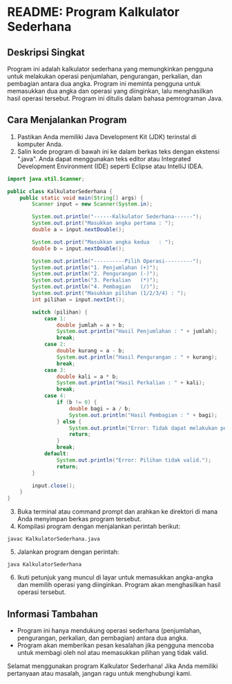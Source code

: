 # README: Program Kalkulator Sederhana

## Deskripsi Singkat
Program ini adalah kalkulator sederhana yang memungkinkan pengguna untuk melakukan operasi penjumlahan, pengurangan, perkalian, dan pembagian antara dua angka. Program ini meminta pengguna untuk memasukkan dua angka dan operasi yang diinginkan, lalu menghasilkan hasil operasi tersebut. Program ini ditulis dalam bahasa pemrograman Java.

## Cara Menjalankan Program
1. Pastikan Anda memiliki Java Development Kit (JDK) terinstal di komputer Anda.
2. Salin kode program di bawah ini ke dalam berkas teks dengan ekstensi ".java". Anda dapat menggunakan teks editor atau Integrated Development Environment (IDE) seperti Eclipse atau IntelliJ IDEA.

```java
import java.util.Scanner;

public class KalkulatorSederhana {
    public static void main(String[] args) {
        Scanner input = new Scanner(System.in);

        System.out.println("------Kalkulator Sederhana------");
        System.out.print("Masukkan angka pertama : ");
        double a = input.nextDouble();

        System.out.print("Masukkan angka kedua   : ");
        double b = input.nextDouble();

        System.out.println("----------Pilih Operasi---------");
        System.out.println("1. Penjumlahan (+)");
        System.out.println("2. Pengurangan (-)");
        System.out.println("3. Perkalian   (*)");
        System.out.println("4. Pembagian   (/)");
        System.out.print("Masukkan pilihan (1/2/3/4) : ");
        int pilihan = input.nextInt();

        switch (pilihan) {
            case 1:
                double jumlah = a + b;
                System.out.println("Hasil Penjumlahan : " + jumlah);
                break;
            case 2:
                double kurang = a - b;
                System.out.println("Hasil Pengurangan : " + kurang);
                break;
            case 3:
                double kali = a * b;
                System.out.println("Hasil Perkalian : " + kali);
                break;
            case 4:
                if (b != 0) {
                    double bagi = a / b;
                    System.out.println("Hasil Pembagian : " + bagi);
                } else {
                    System.out.println("Error: Tidak dapat melakukan pembagian oleh nol.");
                    return;
                }
                break;
            default:
                System.out.println("Error: Pilihan tidak valid.");
                return;
        }

        input.close();
    }
}
```

3. Buka terminal atau command prompt dan arahkan ke direktori di mana Anda menyimpan berkas program tersebut.
4. Kompilasi program dengan menjalankan perintah berikut:

```
javac KalkulatorSederhana.java
```

5. Jalankan program dengan perintah:

```
java KalkulatorSederhana
```

6. Ikuti petunjuk yang muncul di layar untuk memasukkan angka-angka dan memilih operasi yang diinginkan. Program akan menghasilkan hasil operasi tersebut.

## Informasi Tambahan
- Program ini hanya mendukung operasi sederhana (penjumlahan, pengurangan, perkalian, dan pembagian) antara dua angka.
- Program akan memberikan pesan kesalahan jika pengguna mencoba untuk membagi oleh nol atau memasukkan pilihan yang tidak valid.

Selamat menggunakan program Kalkulator Sederhana! Jika Anda memiliki pertanyaan atau masalah, jangan ragu untuk menghubungi kami.